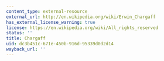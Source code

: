 ```yaml
---
content_type: external-resource
external_url: http://en.wikipedia.org/wiki/Erwin_Chargaff
has_external_license_warning: true
license: https://en.wikipedia.org/wiki/All_rights_reserved
status: ''
title: Chargaff
uid: dc3b451c-671e-450b-916d-95339d0d2d14
wayback_url: ''
---
```


